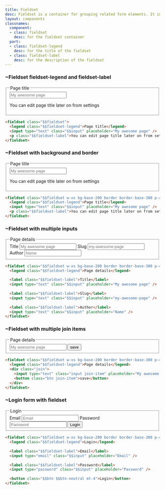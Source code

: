 ```yaml
---
title: Fieldset
desc: Fieldset is a container for grouping related form elements. It includes fieldset-legend as a title and fieldset-label as a description.
layout: components
classnames:
  component:
  - class: fieldset
    desc: for the fieldset container
  part:
  - class: fieldset-legend
    desc: for the title of the fieldset
  - class: fieldset-label
    desc: for the description of the fieldset
---
```


<script>
  import Component from "$components/Component.svelte"
</script>

### ~Fieldset fieldset-legend and fieldset-label
<fieldset class="fieldset w-xs">
  <legend class="fieldset-legend">Page title</legend>
  <input type="text" class="input" placeholder="My awesome page" />
  <p class="fieldset-label">You can edit page title later on from settings</p>
</fieldset>

```html
<fieldset class="$$fieldset">
  <legend class="$$fieldset-legend">Page title</legend>
  <input type="text" class="$$input" placeholder="My awesome page" />
  <p class="$$fieldset-label">You can edit page title later on from settings</p>
</fieldset>
```

### ~Fieldset with background and border
<fieldset class="fieldset w-xs bg-base-200 border border-base-300 p-4 rounded-box">
  <legend class="fieldset-legend">Page title</legend>
  <input type="text" class="input" placeholder="My awesome page" />
  <p class="fieldset-label">You can edit page title later on from settings</p>
</fieldset>

```html
<fieldset class="$$fieldset w-xs bg-base-200 border border-base-300 p-4 rounded-box">
  <legend class="$$fieldset-legend">Page title</legend>
  <input type="text" class="$$input" placeholder="My awesome page" />
  <p class="$$fieldset-label">You can edit page title later on from settings</p>
</fieldset>
```

### ~Fieldset with multiple inputs
<fieldset class="fieldset w-xs bg-base-200 border border-base-300 p-4 rounded-box">
  <legend class="fieldset-legend">Page details</legend>
  <label class="fieldset-label">Title</label>
  <input type="text" class="input" placeholder="My awesome page" />
  <label class="fieldset-label">Slug</label>
  <input type="text" class="input" placeholder="my-awesome-page" />
  <label class="fieldset-label">Author</label>
  <input type="text" class="input" placeholder="Name" />
</fieldset>

```html
<fieldset class="$$fieldset w-xs bg-base-200 border border-base-300 p-4 rounded-box">
  <legend class="$$fieldset-legend">Page details</legend>
  
  <label class="$$fieldset-label">Title</label>
  <input type="text" class="$$input" placeholder="My awesome page" />
  
  <label class="$$fieldset-label">Slug</label>
  <input type="text" class="$$input" placeholder="my-awesome-page" />
  
  <label class="$$fieldset-label">Author</label>
  <input type="text" class="$$input" placeholder="Name" />
</fieldset>
```

### ~Fieldset with multiple join items
<fieldset class="fieldset w-xs bg-base-200 border border-base-300 p-4 rounded-box">
  <legend class="fieldset-legend">Page details</legend>
  <div class="join">
    <input type="text" class="input join-item" placeholder="My awesome page" />
    <button class="btn join-item">save</button>
  </div>
</fieldset>

```html
<fieldset class="$$fieldset w-xs bg-base-200 border border-base-300 p-4 rounded-box">
  <legend class="$$fieldset-legend">Page details</legend>
  <div class="join">
    <input type="text" class="input join-item" placeholder="My awesome page" />
    <button class="btn join-item">save</button>
  </div>
</fieldset>
```

### ~Login form with fieldset
<fieldset class="fieldset w-xs bg-base-200 border border-base-300 p-4 rounded-box">
  <legend class="fieldset-legend">Login</legend>
  <label class="fieldset-label">Email</label>
  <input type="email" class="input" placeholder="Email" />
  <label class="fieldset-label">Password</label>
  <input type="password" class="input" placeholder="Password" />
  <button class="btn btn-neutral mt-4">Login</button>
</fieldset>

```html
<fieldset class="$$fieldset w-xs bg-base-200 border border-base-300 p-4 rounded-box">
  <legend class="$$fieldset-legend">Login</legend>
  
  <label class="$$fieldset-label">Email</label>
  <input type="email" class="$$input" placeholder="Email" />
  
  <label class="$$fieldset-label">Password</label>
  <input type="password" class="$$input" placeholder="Password" />
  
  <button class="$$btn $$btn-neutral mt-4">Login</button>
</fieldset>
```
